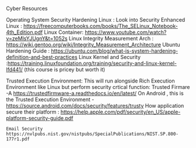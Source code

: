 Cyber Resources

Operating System Security Hardening
   Linux : 
       Look into Security Enhanced Linux : https://freecomputerbooks.com/books/The_SELinux_Notebook-4th_Edition.pdf
       Linux Container: https://www.youtube.com/watch?v=zeMlsYJUgnY&t=1052s
       Linux Integrity Measurement Arch : https://wiki.gentoo.org/wiki/Integrity_Measurement_Architecture
       Ubuntu Hardening Guide : https://ubuntu.com/blog/what-is-system-hardening-definition-and-best-practices
       Linux Kernel and Security :https://training.linuxfoundation.org/training/security-and-linux-kernel-lfd441/
                                   (this course is pricey but worth it)


   Trusted Execution Environment:
    This will run alongside Rich Execution Environment like Linux but perform security crtical function:
    Trusted Firmare -A https://trustedfirmware-a.readthedocs.io/en/latest/
    On Android , this is the Trusted Execution Environment - https://source.android.com/docs/security/features/trusty
    How application secure their platform : https://help.apple.com/pdf/security/en_US/apple-platform-security-guide.pdf


    Email Security
    https://nvlpubs.nist.gov/nistpubs/SpecialPublications/NIST.SP.800-177r1.pdf
